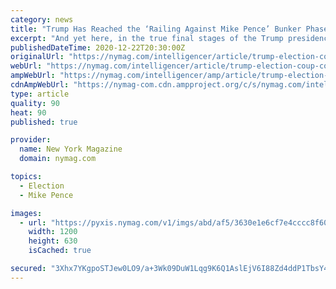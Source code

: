 ```yaml
---
category: news
title: "Trump Has Reached the ‘Railing Against Mike Pence’ Bunker Phase"
excerpt: "And yet here, in the true final stages of the Trump presidency, we at last have evidence of genuine change. Trump’s mental decline may not be actually accelerating, but he is turning against his supporters in a sharp and distinctive fashion."
publishedDateTime: 2020-12-22T20:30:00Z
originalUrl: "https://nymag.com/intelligencer/article/trump-election-coup-conspiracy-powell-pence-refuse-leave.html"
webUrl: "https://nymag.com/intelligencer/article/trump-election-coup-conspiracy-powell-pence-refuse-leave.html"
ampWebUrl: "https://nymag.com/intelligencer/amp/article/trump-election-coup-conspiracy-powell-pence-refuse-leave.html"
cdnAmpWebUrl: "https://nymag-com.cdn.ampproject.org/c/s/nymag.com/intelligencer/amp/article/trump-election-coup-conspiracy-powell-pence-refuse-leave.html"
type: article
quality: 90
heat: 90
published: true

provider:
  name: New York Magazine
  domain: nymag.com

topics:
  - Election
  - Mike Pence

images:
  - url: "https://pyxis.nymag.com/v1/imgs/abd/af5/3630e1e6cf7e4cccc8f60dc8d6813962b7-trump-pence.1x.rsocial.w1200.jpg"
    width: 1200
    height: 630
    isCached: true

secured: "3Xhx7YKgpoSTJew0LO9/a+3Wk09DuW1Lqg9K6Q1AslEjV6I88Zd4ddP1TbsY4G3GrpDC3cy/5WKoW6LGFQ4TmgzGbVSZFYFMdZX2Aem8XsV4yhDW55ThkdPDQjvZqPY5sFSQ6h5StN+umUhWWgEv76Q1FMLa+pXe128aZYPbefmS3pWNAiYVdukYiHzmC8ONiDaZEgv/lQXgDQZDgHLphfTmt8WZV3U8+aQkLYjqJI/J/HfAOA9m9rybP6uGvTauA8MAGW1N+ttk7BZE1Wc+fNM21TvnSx8lRk0thbbQcQlifRzhYIhAjY+4E4cRkHbIaBVVeOC+fbBUBzRJp5uZclhGdkfXijHPqZPV7LMh+40=;PYiblc5+VGYc/mTROgsuqw=="
---
```


